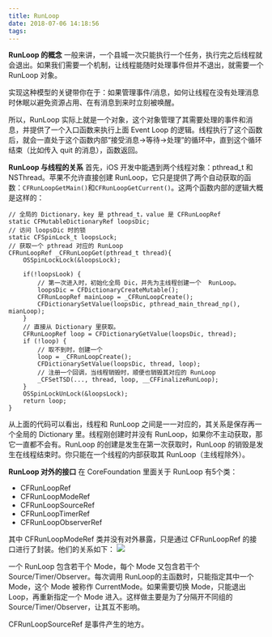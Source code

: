 ```yaml
---
title: RunLoop
date: 2018-07-06 14:18:56
tags:
---
```


**RunLoop 的概念**
一般来讲，一个县城一次只能执行一个任务，执行完之后线程就会退出。如果我们需要一个机制，让线程能随时处理事件但并不退出，就需要一个 RunLoop 对象。

实现这种模型的关键带你在于：如果管理事件/消息，如何让线程在没有处理消息时休眠以避免资源占用、在有消息到来时立刻被唤醒。

所以，RunLoop 实际上就是一个对象，这个对象管理了其需要处理的事件和消息，并提供了一个入口函数来执行上面 Event Loop 的逻辑。线程执行了这个函数后，就会一直处于这个函数内部“接受消息->等待->处理”的循环中，直到这个循环结束（比如传入 quit 的消息），函数返回。

**RunLoop 与线程的关系**
首先，iOS 开发中能遇到两个线程对象：pthread_t 和 NSThread。苹果不允许直接创建  RunLoop，它只是提供了两个自动获取的函数：`CFRunLoopGetMain()`和`CFRunLoopGetCurrent()`。这两个函数内部的逻辑大概是这样的：
```
// 全局的 Dictionary，key 是 pthread_t，value 是 CFRunLoopRef
static CFMutableDictionaryRef loopsDic;
// 访问 loopsDic 时的锁
static CFSpinLock_t loopsLock;
// 获取一个 pthread 对应的 RunLoop
CFRunLoopRef _CFRunLoopGet(pthread_t thread){
	OSSpinLockLock(&loopsLock);
	
	if(!loopsLook) {
		// 第一次进入时，初始化全局 Dic，并先为主线程创建一个  RunLoop。
		loopsDic = CFDictionaryCreateMutable();
		CFRunLoopRef mainLoop = _CFRunLoopCreate();
		CFDictionarySetValue(loopsDic, pthread_main_thread_np(), mianLoop);
	}
	// 直接从 Dictionary 里获取。
	CFRunLoopRef loop = CFDictionaryGetValue(loopsDic, thread);
	if (!loop) {
		// 取不到时，创建一个
		loop = _CFRunLoopCreate();
		CFDictionarySetValue(loopsDic, thread, loop);
		// 注册一个回调，当线程销毁时，顺便也销毁其对应的 RunLoop
		_CFSetTSD(..., thread, loop, __CFFinalizeRunLoop);
	}
	OSSpinLockUnLock(&loopsLock);
	return loop;
}
``` 
从上面的代码可以看出，线程和 RunLoop 之间是一一对应的，其关系是保存再一个全局的 Dictionary 里。线程刚创建时并没有 RunLoop，如果你不主动获取，那它一直都不会有。RunLoop 的创建是发生在第一次获取时，RunLoop 的销毁是发生在线程结束时。你只能在一个线程的内部获取其 RunLoop（主线程除外）。

**RunLoop 对外的接口**
在 CoreFoundation 里面关于 RunLoop 有5个类：

* CFRunLoopRef
* CFRunLoopModeRef
* CFRunLoopSourceRef
* CFRunLoopTimerRef
* CFRunLoopObserverRef

其中 CFRunLoopModeRef 类并没有对外暴露，只是通过 CFRunLoopRef 的接口进行了封装。他们的关系如下：
![](https://blog.ibireme.com/wp-content/uploads/2015/05/RunLoop_0.png)

一个 RunLoop 包含若干个 Mode，每个 Mode 又包含若干个 Source/Timer/Observer。每次调用 RunLoop的主函数时，只能指定其中一个 Mode，这个 Mode 被称作 CurrentMode。如果需要切换 Mode，只能退出 Loop，再重新指定一个 Mode 进入。这样做主要是为了分隔开不同组的 Source/Timer/Observer，让其互不影响。

CFRunLoopSourceRef 是事件产生的地方。







